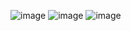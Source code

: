 ![image](https://user-images.githubusercontent.com/91745522/171183636-2c2f3cd2-4750-401d-8b7e-cc11ab046d1b.png)
![image](https://user-images.githubusercontent.com/91745522/171183718-0f352efb-cb1f-4162-b0ff-d7e2dba7a4f9.png)
![image](https://user-images.githubusercontent.com/91745522/171183765-fc8b5447-40ed-48cd-923a-05d4896ba095.png)
